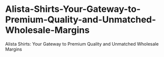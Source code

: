 # Alista-Shirts-Your-Gateway-to-Premium-Quality-and-Unmatched-Wholesale-Margins
Alista Shirts: Your Gateway to Premium Quality and Unmatched Wholesale Margins
